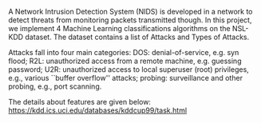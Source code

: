 A Network Intrusion Detection System (NIDS) is developed in a network to detect threats from monitoring packets transmitted though. In this project, we implement 4 Machine Learning classifications algorithms on the NSL-KDD dataset. The dataset contains a list of Attacks and Types of Attacks.

Attacks fall into four main categories:
DOS: denial-of-service, e.g. syn flood;
R2L: unauthorized access from a remote machine, e.g. guessing password;
U2R:  unauthorized access to local superuser (root) privileges, e.g., various ``buffer overflow'' attacks;
probing: surveillance and other probing, e.g., port scanning.

The details about features are given below: 
https://kdd.ics.uci.edu/databases/kddcup99/task.html
